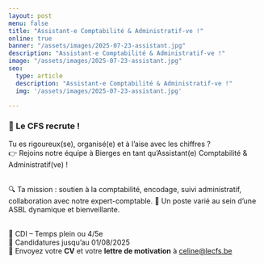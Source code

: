 ```yaml
---
layout: post
menu: false
title: "Assistant-e Comptabilité & Administratif-ve !"
online: true
banner: "/assets/images/2025-07-23-assistant.jpg"
description: "Assistant-e Comptabilité & Administratif-ve !"
image: "/assets/images/2025-07-23-assistant.jpg"
seo:
  type: article
  description: "Assistant-e Comptabilité & Administratif-ve !"
  img: '/assets/images/2025-07-23-assistant.jpg'

---
```

### 📣 Le CFS recrute  !

Tu es rigoureux(se), organisé(e) et à l’aise avec les chiffres ? <br>
👉 Rejoins notre équipe à Bierges en tant qu’Assistant(e) Comptabilité & Administratif(ve) ! <br><br>

🔍 Ta mission : soutien à la comptabilité, encodage, suivi administratif, collaboration avec notre expert-comptable.
🧾 Un poste varié au sein d’une ASBL dynamique et bienveillante.<br><br>

📍 CDI – Temps plein ou 4/5e <br>
📅 Candidatures jusqu’au 01/08/2025 <br>
📩 Envoyez votre **CV** et votre **lettre de motivation** à [celine@lecfs.be](mailto:celine@lecfs.be)

